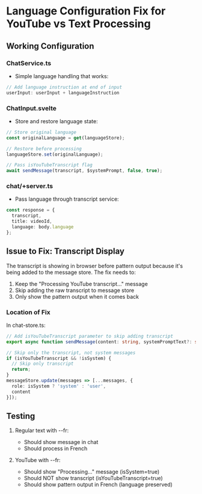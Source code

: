 # Language Configuration Fix for YouTube vs Text Processing

## Working Configuration

### ChatService.ts
- Simple language handling that works:
```typescript
// Add language instruction at end of input
userInput: userInput + languageInstruction
```

### ChatInput.svelte
- Store and restore language state:
```typescript
// Store original language
const originalLanguage = get(languageStore);

// Restore before processing
languageStore.set(originalLanguage);

// Pass isYouTubeTranscript flag
await sendMessage(transcript, $systemPrompt, false, true);
```

### chat/+server.ts
- Pass language through transcript service:
```typescript
const response = {
  transcript,
  title: videoId,
  language: body.language
};
```

## Issue to Fix: Transcript Display

The transcript is showing in browser before pattern output because it's being added to the message store. The fix needs to:

1. Keep the "Processing YouTube transcript..." message
2. Skip adding the raw transcript to message store
3. Only show the pattern output when it comes back

### Location of Fix
In chat-store.ts:
```typescript
// Add isYouTubeTranscript parameter to skip adding transcript
export async function sendMessage(content: string, systemPromptText?: string, isSystem: boolean = false, isYouTubeTranscript: boolean = false)

// Skip only the transcript, not system messages
if (isYouTubeTranscript && !isSystem) {
  // Skip only transcript
  return;
}
messageStore.update(messages => [...messages, { 
  role: isSystem ? 'system' : 'user', 
  content 
}]);
```

## Testing
1. Regular text with --fr:
   - Should show message in chat
   - Should process in French

2. YouTube with --fr:
   - Should show "Processing..." message (isSystem=true)
   - Should NOT show transcript (isYouTubeTranscript=true)
   - Should show pattern output in French (language preserved)
